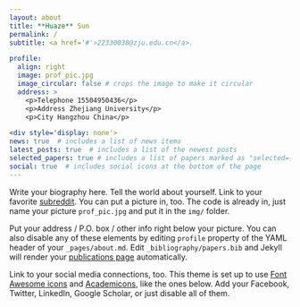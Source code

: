 ```yaml
---
layout: about
title: **Huaze** Sun
permalink: /
subtitle: <a href='#'>22330038@zju.edu.cn</a>. 

profile:
  align: right
  image: prof_pic.jpg
  image_circular: false # crops the image to make it circular
  address: >
    <p>Telephone 15504950436</p>
    <p>Address Zhejiang University</p>
    <p>City Hangzhou China</p>

<div style='display: none'>
news: true  # includes a list of news items
latest_posts: true  # includes a list of the newest posts
selected_papers: true # includes a list of papers marked as "selected={true}"
social: true  # includes social icons at the bottom of the page
---
```

</div>

Write your biography here. Tell the world about yourself. Link to your favorite [subreddit](http://reddit.com). You can put a picture in, too. The code is already in, just name your picture `prof_pic.jpg` and put it in the `img/` folder.

Put your address / P.O. box / other info right below your picture. You can also disable any of these elements by editing `profile` property of the YAML header of your `_pages/about.md`. Edit `_bibliography/papers.bib` and Jekyll will render your [publications page](/al-folio/publications/) automatically.

Link to your social media connections, too. This theme is set up to use [Font Awesome icons](http://fortawesome.github.io/Font-Awesome/) and [Academicons](https://jpswalsh.github.io/academicons/), like the ones below. Add your Facebook, Twitter, LinkedIn, Google Scholar, or just disable all of them.

